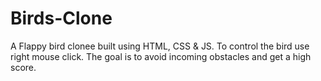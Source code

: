 # Birds-Clone
A Flappy bird clonee built using HTML, CSS & JS.
To control the bird use right mouse click. The goal is to avoid incoming obstacles and get a high score.
